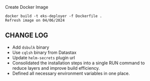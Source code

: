 
Create Docker Image
```
docker build -t eks-deployer -f Dockerfile .
Refresh image on 04/06/2024
```

## CHANGE LOG
- Add `dsbulk` binary
- Use `cqlsh` binary from Datastax
- Update `helm-secrets` plugin url
- Consolidated the installation steps into a single RUN command to reduce layers and improve build efficiency.
- Defined all necessary environment variables in one place.
